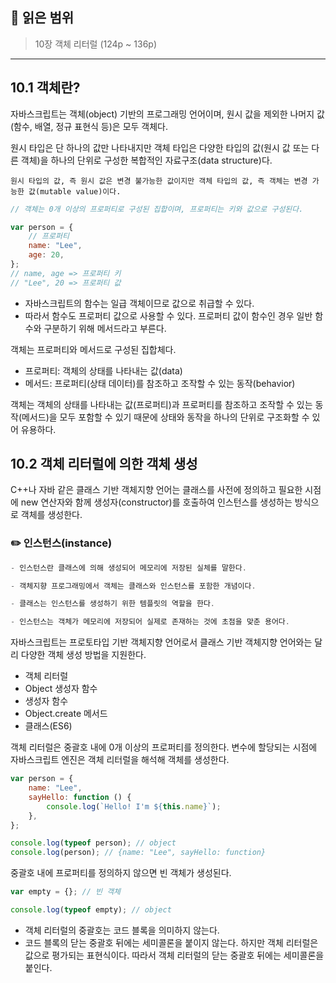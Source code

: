 ## 📔 **읽은 범위**

> 10장 객체 리터럴 (124p ~ 136p)

---

## 10.1 객체란?

자바스크립트는 객체(object) 기반의 프로그래밍 언어이며, 원시 값을 제외한 나머지 값(함수, 배열, 정규 표현식 등)은 모두 객체다.

원시 타입은 단 하나의 값만 나타내지만 객체 타입은 다양한 타입의 값(원시 값 또는 다른 객체)을 하나의 단위로 구성한 복합적인 자료구조(data structure)다.

`원시 타입의 값, 즉 원시 값은 변경 불가능한 값이지만 객체 타입의 값, 즉 객체는 변경 가능한 값(mutable value)이다.`

```javascript
// 객체는 0개 이상의 프로퍼티로 구성된 집합이며, 프로퍼티는 키와 값으로 구성된다.

var person = {
	// 프로퍼티
	name: "Lee",
	age: 20,
};
// name, age => 프로퍼티 키
// "Lee", 20 => 프로퍼티 값
```

- 자바스크립트의 함수는 일급 객체이므로 값으로 취급할 수 있다.
- 따라서 함수도 프로퍼티 값으로 사용할 수 있다. 프로퍼티 값이 함수인 경우 일반 함수와 구분하기 위해 메서드라고 부른다.

객체는 프로퍼티와 메서드로 구성된 집합체다.

- 프로퍼티: 객체의 상태를 나타내는 값(data)
- 메서드: 프로퍼티(상태 데이터)를 참조하고 조작할 수 있는 동작(behavior)

객체는 객체의 상태를 나타내는 값(프로퍼티)과 프로퍼티를 참조하고 조작할 수 있는 동작(메서드)을 모두 포함할 수 있기 때문에 상태와 동작을 하나의 단위로 구조화할 수 있어 유용하다.

## 10.2 객체 리터럴에 의한 객체 생성

C++나 자바 같은 클래스 기반 객체지향 언어는 클래스를 사전에 정의하고 필요한 시점에 new 연산자와 함께 생성자(constructor)를 호출하여 인스턴스를 생성하는 방식으로 객체를 생성한다.

### ✏️ 인스턴스(instance)

```javascript
- 인스턴스란 클래스에 의해 생성되어 메모리에 저장된 실체를 말한다.

- 객체지향 프로그래밍에서 객체는 클래스와 인스턴스를 포함한 개념이다.

- 클래스는 인스턴스를 생성하기 위한 템플릿의 역할을 한다.

- 인스턴스는 객체가 메모리에 저장되어 실제로 존재하는 것에 초점을 맞춘 용어다.
```

자바스크립트는 프로토타입 기반 객체지향 언어로서 클래스 기반 객체지향 언어와는 달리 다양한 객체 생성 방법을 지원한다.

- 객체 리터럴
- Object 생성자 함수
- 생성자 함수
- Object.create 메서드
- 클래스(ES6)

객체 리터럴은 중괄호 내에 0개 이상의 프로퍼티를 정의한다. 변수에 할당되는 시점에 자바스크립트 엔진은 객체 리터럴을 해석해 객체를 생성한다.

```javascript
var person = {
	name: "Lee",
	sayHello: function () {
		console.log(`Hello! I'm ${this.name}`);
	},
};

console.log(typeof person); // object
console.log(person); // {name: "Lee", sayHello: function}
```

중괄호 내에 프로퍼티를 정의하지 않으면 빈 객체가 생성된다.

```javascript
var empty = {}; // 빈 객체

console.log(typeof empty); // object
```

- 객체 리터럴의 중괄호는 코드 블록을 의미하지 않는다.
- 코드 블록의 닫는 중괄호 뒤에는 세미콜론을 붙이지 않는다. 하지만 객체 리터럴은 값으로 평가되는 표현식이다. 따라서 객체 리터럴의 닫는 중괄호 뒤에는 세미콜론을 붙인다.
